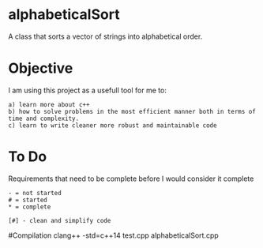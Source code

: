 # alphabeticalSort
A class that sorts a vector of strings into alphabetical order.

# Objective
I am using this project as a usefull tool for me to:
    
    a) learn more about c++ 
    b) how to solve problems in the most efficient manner both in terms of time and complexity.
    c) learn to write cleaner more robust and maintainable code
    

# To Do
Requirements that need to be complete before I would consider it complete

    - = not started
    # = started
    * = complete

    [#] - clean and simplify code

#Compilation
clang++ -std=c++14 test.cpp alphabeticalSort.cpp
